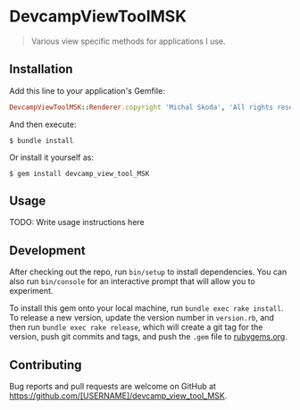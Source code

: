 # DevcampViewToolMSK

>Various view specific methods for applications I use.

## Installation

Add this line to your application's Gemfile:

```ruby
DevcampViewToolMSK::Renderer.copyright 'Michal Skoda', 'All rights reserved'
```

And then execute:

    $ bundle install

Or install it yourself as:

    $ gem install devcamp_view_tool_MSK

## Usage

TODO: Write usage instructions here

## Development

After checking out the repo, run `bin/setup` to install dependencies. You can also run `bin/console` for an interactive prompt that will allow you to experiment.

To install this gem onto your local machine, run `bundle exec rake install`. To release a new version, update the version number in `version.rb`, and then run `bundle exec rake release`, which will create a git tag for the version, push git commits and tags, and push the `.gem` file to [rubygems.org](https://rubygems.org).

## Contributing

Bug reports and pull requests are welcome on GitHub at https://github.com/[USERNAME]/devcamp_view_tool_MSK.


